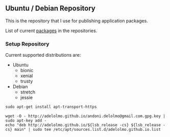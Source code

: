 ## Ubuntu / Debian Repository

This is the repository that I use for publishing application packages.

List of current [packages](PACKAGES.md) in the repositories.

### Setup Repository

Current supported distributions are:

- Ubuntu
    - bionic
    - xenial
    - trusty
- Debian
    - stretch
    - jessie

```markdown
sudo apt-get install apt-transport-https
```

```
wget -O - http://adelolmo.github.io/andoni.delolmo@gmail.com.gpg.key | sudo apt-key add -
echo "deb http://adelolmo.github.io/${lsb_release -cs} ${lsb_release -cs} main" | sudo tee /etc/apt/sources.list.d/adelolmo.github.io.list
```